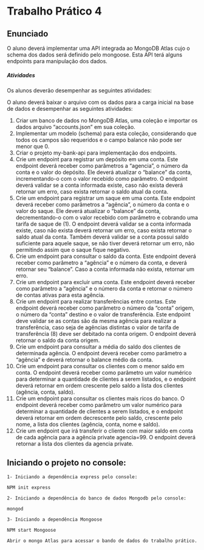 # Trabalho Prático 4

## Enunciado

O aluno deverá implementar uma API integrada ao MongoDB Atlas cujo o schema dos dados será definido pelo mongoose. Esta API terá alguns endpoints para manipulação dos dados.

##### Atividades

Os alunos deverão desempenhar as seguintes atividades:

O aluno deverá baixar o arquivo com os dados para a carga inicial na base de dados e desempenhar as seguintes atividades:

1. Criar um banco de dados no MongoDB Atlas, uma coleção e importar os dados arquivo “accounts.json” em sua coleção.
2. Implementar um modelo (schema) para esta coleção, considerando que todos os campos são requeridos e o campo balance não pode ser menor que 0.
3. Criar o projeto my-bank-api para implementação dos endpoints.
4. Crie um endpoint para registrar um depósito em uma conta. Este endpoint deverá receber como parâmetros a “agencia”, o número da conta e o valor do depósito. Ele deverá atualizar o “balance” da conta, incrementando-o com o valor recebido como parâmetro. O endpoint deverá validar se a conta informada existe, caso não exista deverá retornar um erro, caso exista retornar o saldo atual da conta.
5. Crie um endpoint para registrar um saque em uma conta. Este endpoint deverá receber como parâmetros a “agência”, o número da conta e o valor do saque. Ele deverá atualizar o “balance” da conta, decrementando-o com o valor recebido com parâmetro e cobrando uma tarifa de saque de (1). O endpoint deverá validar se a conta informada existe, caso não exista deverá retornar um erro, caso exista retornar o saldo atual da conta. Também deverá validar se a conta possui saldo suficiente para aquele saque, se não tiver deverá retornar um erro, não permitindo assim que
o saque fique negativo.
6. Crie um endpoint para consultar o saldo da conta. Este endpoint deverá receber como parâmetro a “agência” e o número da conta, e deverá retornar seu “balance”. Caso a conta informada não exista, retornar um erro.
7. Crie um endpoint para excluir uma conta. Este endpoint deverá receber como parâmetro a “agência” e o número da conta e retornar o número de contas ativas para esta agência.
8. Crie um endpoint para realizar transferências entre contas. Este endpoint deverá receber como parâmetro o número da “conta” origem, o número da “conta” destino e o valor de transferência. Este endpoint deve validar se as contas são da mesma agência para realizar a transferência, caso seja de agências distintas o valor de tarifa de transferência (8) deve ser debitado na conta origem. O endpoint deverá retornar o saldo da conta origem.
9. Crie um endpoint para consultar a média do saldo dos clientes de determinada agência. O endpoint deverá receber como parâmetro a “agência” e deverá retornar o balance médio da conta.
10. Crie um endpoint para consultar os clientes com o menor saldo em conta. O endpoint deverá receber como parâmetro um valor numérico para determinar a quantidade de clientes a serem listados, e o endpoint deverá retornar em ordem crescente pelo saldo a lista dos clientes (agência, conta, saldo).
11. Crie um endpoint para consultar os clientes mais ricos do banco. O endpoint deverá receber como parâmetro um valor numérico para determinar a quantidade de clientes a serem listados, e o endpoint deverá retornar em ordem decrescente pelo saldo, crescente pelo nome, a lista dos clientes (agência, conta, nome e saldo).
12. Crie um endpoint que irá transferir o cliente com maior saldo em conta de cada agência para a agência private agencia=99. O endpoint deverá retornar a lista dos clientes da agencia private.

## Iniciando o projeto no console:

    1- Iniciando a dependência express pelo console:

    NPM init express

    2- Iniciando a dependência do banco de dados Mongodb pelo console:
    
    mongod

    3- Iniciando a dependência Mongoose

    NPM start Mongoose

    Abrir o mongo Atlas para acessar o bando de dados do trabalho prático. 